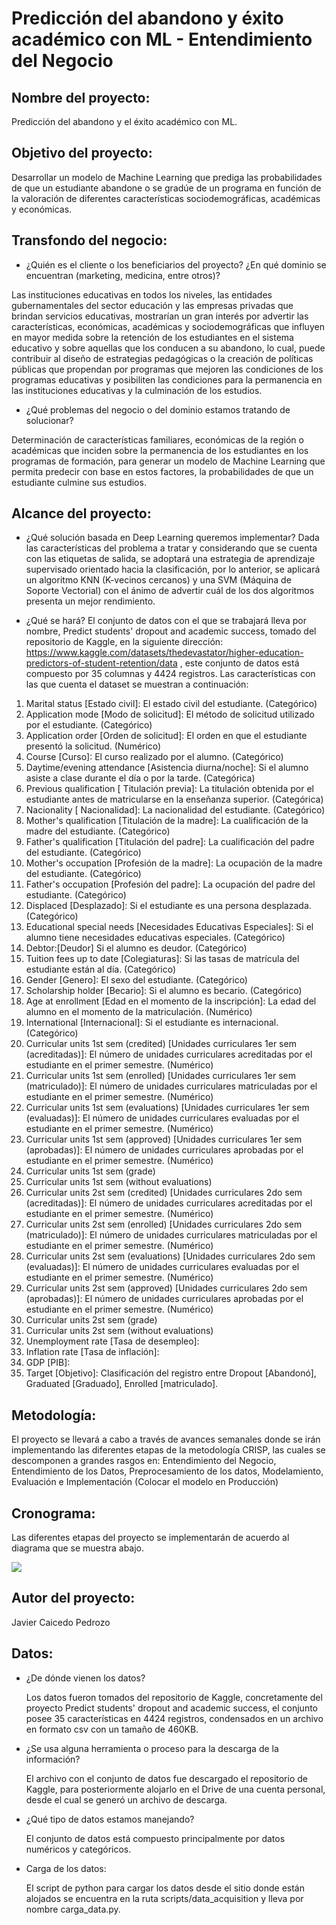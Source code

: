 # Predicción del abandono y  éxito académico con ML - Entendimiento del Negocio

## Nombre del proyecto:

Predicción del abandono y el éxito académico con ML.

## Objetivo del proyecto:

Desarrollar un modelo de Machine Learning que prediga las probabilidades de que un estudiante abandone o se gradúe de un programa en función de la valoración de diferentes características sociodemográficas, académicas y económicas.

## Transfondo del negocio:
- ¿Quién es el cliente o los beneficiarios del proyecto? ¿En qué dominio se encuentran (marketing, medicina, entre otros)?

Las instituciones educativas en todos los niveles, las entidades gubernamentales del sector educación y las empresas privadas que brindan servicios educativas, mostrarían un gran interés por advertir las características, económicas, académicas y sociodemográficas que influyen en mayor medida sobre la retención de los estudiantes en el sistema educativo y sobre aquellas que los conducen a su abandono, lo cual, puede contribuir al diseño de estrategias pedagógicas o la creación de políticas públicas que propendan por programas que mejoren las condiciones de los programas educativas y posibiliten las condiciones para la permanencia en las instituciones educativas y la culminación de los estudios.

- ¿Qué problemas del negocio o del dominio estamos tratando de solucionar?

Determinación de características familiares, económicas de la región o académicas que inciden sobre la permanencia de los estudiantes en los programas de formación, para generar un modelo de Machine Learning que permita predecir con base en estos factores, la probabilidades de que un estudiante culmine sus estudios.

## Alcance del proyecto:

- ¿Qué solución basada en Deep Learning queremos implementar?
Dada las características del problema a tratar y considerando que se cuenta con las etiquetas de salida, se adoptará una estrategia de aprendizaje supervisado orientado hacia la clasificación, por lo anterior, se aplicará un algoritmo KNN (K-vecinos cercanos) y una SVM (Máquina de Soporte Vectorial) con el ánimo de advertir cuál de los dos algoritmos presenta un mejor rendimiento.
  
- ¿Qué se hará?
  El conjunto de datos con el que se trabajará lleva por nombre, Predict students' dropout and academic success, tomado del repositorio de Kaggle, en la siguiente dirección: https://www.kaggle.com/datasets/thedevastator/higher-education-predictors-of-student-retention/data , este conjunto de datos está compuesto por 35 columnas y 4424 registros. Las características con las que cuenta el dataset se muestran a continuación:

1.	Marital status [Estado civil]: El estado civil del estudiante. (Categórico)
2.	Application mode [Modo de solicitud]: El método de solicitud utilizado por el estudiante. (Categórico)
3.	Application order [Orden de solicitud]: El orden en que el estudiante presentó la solicitud. (Numérico)
4.	Course [Curso]: El curso realizado por el alumno. (Categórico)
5.	Daytime/evening attendance [Asistencia diurna/noche]: Si el alumno asiste a clase durante el día o por la tarde. (Categórica)
6.	Previous qualification [ Titulación previa]: La titulación obtenida por el estudiante antes de matricularse en la enseñanza superior. (Categórica)
7.	Nacionality [ Nacionalidad]: La nacionalidad del estudiante. (Categórico)
8.	Mother's qualification [Titulación de la madre]: La cualificación de la madre del estudiante. (Categórico)
9.	Father's qualification [Titulación del padre]: La cualificación del padre del estudiante. (Categórico)
10.	Mother's occupation [Profesión de la madre]: La ocupación de la madre del estudiante. (Categórico)
11.	Father's occupation [Profesión del padre]: La ocupación del padre del estudiante. (Categórico)
12.	Displaced [Desplazado]: Si el estudiante es una persona desplazada. (Categórico)
13.	Educational special needs [Necesidades Educativas Especiales]: Si el alumno tiene necesidades educativas especiales. (Categórico)
14.	Debtor:[Deudor] Si el alumno es deudor. (Categórico)
15.	Tuition fees up to date [Colegiaturas]: Si las tasas de matrícula del estudiante están al día. (Categórico)
16.	Gender [Genero]: El sexo del estudiante. (Categórico)
17.	Scholarship holder [Becario]: Si el alumno es becario. (Categórico)
18.	Age at enrollment [Edad en el momento de la inscripción]: La edad del alumno en el momento de la matriculación. (Numérico)
19.	International [Internacional]: Si el estudiante es internacional. (Categórico)
20.	Curricular units 1st sem (credited) [Unidades curriculares 1er sem (acreditadas)]: El número de unidades curriculares acreditadas por el estudiante en el primer semestre. (Numérico)
21.	Curricular units 1st sem (enrolled) [Unidades curriculares 1er sem (matriculado)]: El número de unidades curriculares matriculadas por el estudiante en el primer semestre. (Numérico)
22.	Curricular units 1st sem (evaluations) [Unidades curriculares 1er sem (evaluadas)]: El número de unidades curriculares evaluadas por el estudiante en el primer semestre. (Numérico)
23.	Curricular units 1st sem (approved) [Unidades curriculares 1er sem (aprobadas)]: El número de unidades curriculares aprobadas por el estudiante en el primer semestre. (Numérico)
24.	Curricular units 1st sem (grade)
25.	Curricular units 1st sem (without evaluations)
26.	Curricular units 2st sem (credited) [Unidades curriculares 2do sem (acreditadas)]: El número de unidades curriculares acreditadas por el estudiante en el primer semestre. (Numérico)
27.	Curricular units 2st sem (enrolled) [Unidades curriculares 2do sem (matriculado)]: El número de unidades curriculares matriculadas por el estudiante en el primer semestre. (Numérico)
28.	Curricular units 2st sem (evaluations) [Unidades curriculares 2do sem (evaluadas)]: El número de unidades curriculares evaluadas por el estudiante en el primer semestre. (Numérico)
29.	Curricular units 2st sem (approved) [Unidades curriculares 2do sem (aprobadas)]: El número de unidades curriculares aprobadas por el estudiante en el primer semestre. (Numérico)
30.	Curricular units 2st sem (grade)
31.	Curricular units 2st sem (without evaluations)
32.	Unemployment rate [Tasa de desempleo]:
33.	Inflation rate [Tasa de inflación]:
34.	GDP [PIB]:
35.	Target [Objetivo]: Clasificación del registro entre Dropout [Abandonó], Graduated [Graduado], Enrolled [matriculado].

## Metodología:

El proyecto se llevará a cabo a través de avances semanales donde se irán implementando las diferentes etapas de la metodología CRISP, las cuales se descomponen a grandes rasgos en: Entendimiento del Negocio, Entendimiento de los Datos, Preprocesamiento de los datos, Modelamiento, Evaluación e Implementación (Colocar el modelo en Producción)

## Cronograma:

Las diferentes etapas del proyecto se implementarán de acuerdo al diagrama que se muestra abajo.

<img src="https://i.postimg.cc/JhfnQPMt/cronograma-MLDS-M3.png)https://i.postimg.cc/JhfnQPMt/cronograma-MLDS-M3.png" />

## Autor del proyecto:

Javier Caicedo Pedrozo

## Datos:

- ¿De dónde vienen los datos?

  Los datos fueron tomados del repositorio de Kaggle, concretamente del proyecto Predict students' dropout and academic success, el conjunto posee 35 características en 4424 registros, condensados en un archivo en formato csv con un tamaño de 460KB.
  
- ¿Se usa alguna herramienta o proceso para la descarga de la información?

  El archivo con el conjunto de datos fue descargado el repositorio de Kaggle, para posteriormente alojarlo en el Drive de una cuenta personal, desde el cual se generó un archivo de descarga.
  
- ¿Qué tipo de datos estamos manejando?

  El conjunto de datos está compuesto principalmente por datos numéricos y categóricos.

- Carga de los datos:

  El script de python para cargar los datos desde el sitio donde están alojados se encuentra en la ruta scripts/data_acquisition y lleva por nombre carga_data.py.
